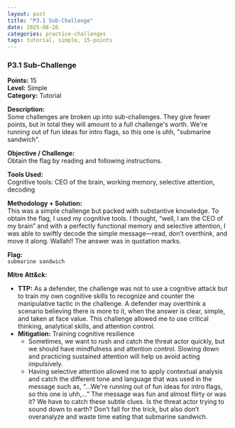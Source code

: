 ```yaml
---
layout: post
title: "P3.1 Sub-Challenge"
date: 2025-08-26
categories: practice-challenges
tags: tutorial, simple, 15-points
---
```


### P3.1 Sub-Challenge

**Points:** 15  
**Level:** Simple  
**Category:** Tutorial  

**Description:**  
Some challenges are broken up into sub-challenges. They give fewer points, but in total they will amount to a full challenge's worth. We're running out of fun ideas for intro flags, so this one is uhh, "submarine sandwich".  

**Objective / Challenge:**  
Obtain the flag by reading and following instructions.  

**Tools Used:**  
Cognitive tools: CEO of the brain, working memory, selective attention, decoding  

**Methodology + Solution:**  
This was a simple challenge but packed with substantive knowledge. To obtain the flag, I used my cognitive tools. I thought, “well, I am the CEO of my brain” and with a perfectly functional memory and selective attention, I was able to swiftly decode the simple message—read, don’t overthink, and move it along. Wallah!! The answer was in quotation marks.  

**Flag:**  
`submarine sandwich`  

**Mitre Att&ck:**  
- **TTP:** As a defender, the challenge was not to use a cognitive attack but to train my own cognitive skills to recognize and counter the manipulative tactic in the challenge. A defender may overthink a scenario believing there is more to it, when the answer is clear, simple, and taken at face value. This challenge allowed me to use critical thinking, analytical skills, and attention control.  
- **Mitigation:** Training cognitive resilience  
  - Sometimes, we want to rush and catch the threat actor quickly, but we should have mindfulness and attention control. Slowing down and practicing sustained attention will help us avoid acting impulsively.  
  - Having selective attention allowed me to apply contextual analysis and catch the different tone and language that was used in the message such as, “…We're running out of fun ideas for intro flags, so this one is uhh,…” The message was fun and almost flirty or was it? We have to catch these subtle clues. Is the threat actor trying to sound down to earth? Don’t fall for the trick, but also don’t overanalyze and waste time eating that submarine sandwich.

